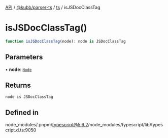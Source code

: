 [API](../../../../../packages.md) / [@kubb/parser-ts](../../../index.md) / [ts](../index.md) / isJSDocClassTag

# isJSDocClassTag()

```ts
function isJSDocClassTag(node): node is JSDocClassTag
```

## Parameters

• **node**: [`Node`](../interfaces/Node.md)

## Returns

`node is JSDocClassTag`

## Defined in

node\_modules/.pnpm/typescript@5.6.2/node\_modules/typescript/lib/typescript.d.ts:9050
